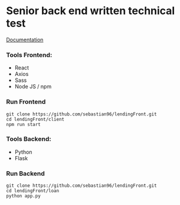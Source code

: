 # **Senior back end written technical test**

[Documentation](https://drive.google.com/drive/folders/1RXaYAmVnGUuns5NExqtYn9vIPLf8HsjF?usp=sharing)

### Tools Frontend:
- React
- Axios
- Sass
- Node JS / npm

### Run Frontend
``` 
git clone https://github.com/sebastian96/lendingFront.git
cd lendingFront/client
npm run start
```

### Tools Backend:
- Python
- Flask

### Run Backend
``` 
git clone https://github.com/sebastian96/lendingFront.git
cd lendingFront/loan
python app.py
```
